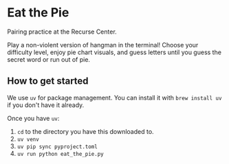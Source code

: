 # Eat the Pie
Pairing practice at the Recurse Center.

Play a non-violent version of hangman in the terminal! Choose your difficulty level, enjoy pie chart visuals, and guess letters until you guess the secret word or run out of pie.

## How to get started
We use `uv` for package management. You can install it with `brew install uv` if you don't have it already.

Once you have `uv`:
1. `cd` to the directory you have this downloaded to.
2. `uv venv`
3. `uv pip sync pyproject.toml`
4. `uv run python eat_the_pie.py`

